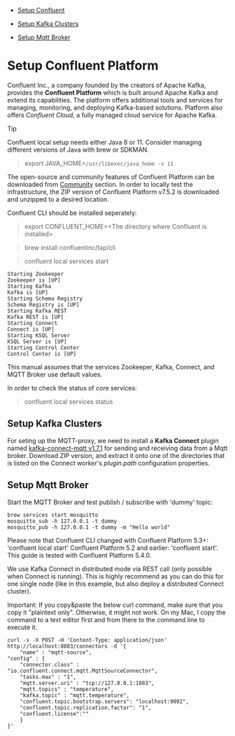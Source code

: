 
- [Setup Confluent](#setup-kafka-clusters)

- [Setup Kafka Clusters](#setup-kafka-clusters)

- [Setup Mqtt Broker](#setup-mqtt-broker)


# Setup Confluent Platform

Confluent Inc., a company founded by the creators of Apache Kafka, provides the **Confluent Platform** which is built around Apache Kafka and extend its capabilities. The platform offers additional tools and services for managing, monitoring, and deploying Kafka-based solutions. Platform also offers *Confluent Cloud*, a fully managed cloud service for Apache Kafka.

> [!TIP]
> Confluent local setup needs either Java 8 or 11. Consider managing different versions of Java with brew or SDKMAN.

> export JAVA_HOME=`/usr/libexec/java_home -v 11` 

The open-source and community features of Confluent Platform can be downloaded from [Community](https://www.confluent.io/installation/) section. In order to locally test the infrastructure, the ZIP version of Confluent Platform v7.5.2 is downloaded and unzipped to a desired location.

Confluent CLI should be installed seperately:

> export CONFLUENT_HOME=\<The directory where Confluent is installed>

> brew install confluentinc/tap/cli

> confluent local services start

```
Starting Zookeeper
Zookeeper is [UP]
Starting Kafka
Kafka is [UP]
Starting Schema Registry
Schema Registry is [UP]
Starting Kafka REST
Kafka REST is [UP]
Starting Connect
Connect is [UP]
Starting KSQL Server
KSQL Server is [UP]
Starting Control Center
Control Center is [UP]
```

This manual assumes that the services Zookeeper, Kafka, Connect, and MQTT Broker use default values.

In order to check the status of core services:

> confluent local services status

## Setup Kafka Clusters

For seting up the MQTT-proxy, we need to install a **Kafka Connect** plugin named [kafka-connect-mqtt v1.7.1](https://www.confluent.io/hub/confluentinc/kafka-connect-mqtt) for sending and receiving data from a Mqtt broker. Download ZIP version, and extract it onto one of the directories that is listed on the Connect worker's *plugin.path* configuration properties.



## Setup Mqtt Broker

Start the MQTT Broker and test publish / subscribe with 'dummy' topic:

```
brew services start mosquitto
mosquitto_sub -h 127.0.0.1 -t dummy
mosquitto_pub -h 127.0.0.1 -t dummy -m "Hello world"
```

Please note that Confluent CLI changed with Confluent Platform 5.3+: 'confluent local start' Confluent Platform 5.2 and earlier: 'confluent start'. This guide is tested with Confluent Platform 5.4.0.

We use Kafka Connect in distributed mode via REST call (only possible when Connect is running). This is highly recommend as you can do this for one single node (like in this example, but also deploy a distributed Connect cluster).

Important: If you copy&paste the below curl command, make sure that you copy it "plaintext only". Otherwise, it might not work. On my Mac, I copy the command to a text editor first and from there to the command line to execute it.

```
curl -s -X POST -H 'Content-Type: application/json' http://localhost:8083/connectors -d '{
    "name" : "mqtt-source",
"config" : {
    "connector.class" : "io.confluent.connect.mqtt.MqttSourceConnector",
    "tasks.max" : "1",
    "mqtt.server.uri" : "tcp://127.0.0.1:1883",
    "mqtt.topics" : "temperature",
    "kafka.topic" : "mqtt.temperature",
    "confluent.topic.bootstrap.servers": "localhost:9092",
    "confluent.topic.replication.factor": "1",
    "confluent.license":""
    }
}'
```